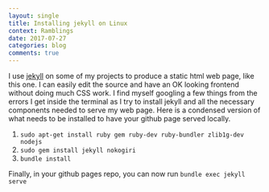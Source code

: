 ```yaml
---
layout: single
title: Installing jekyll on Linux
context: Ramblings
date: 2017-07-27 
categories: blog
comments: true
---
```


I use [jekyll](https://jekyllrb.com/docs/installation/) on some of my projects to produce a static html web page, like this one. I can easily edit the source and have an OK looking frontend without doing much CSS work. I find myself googling a few things from the errors I get inside the terminal as I try to install jekyll and all the necessary components needed to serve my web page. Here is a condensed version of what needs to be installed to have your github page served locally. 

 1.  `sudo apt-get install ruby gem ruby-dev ruby-bundler zlib1g-dev nodejs`
 2.  `sudo gem install jekyll nokogiri`
 3.  `bundle install`

Finally, in your github pages repo, you can now run `bundle exec jekyll serve` 
